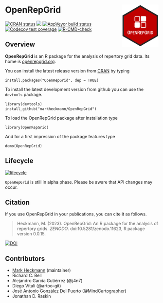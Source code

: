
# OpenRepGrid <a href="https://docu.openrepgrid.org"><img src="man/figures/logo.png" align="right" height="138" /></a>

<!-- badges: start -->
[![CRAN status](https://www.r-pkg.org/badges/version/OpenRepGrid)](https://CRAN.R-project.org/package=OpenRepGrid)
[![](https://img.shields.io/badge/devel-v0.0.15-blue.svg)](https://github.com/markheckmann/OpenRepGrid)
[![AppVeyor build status](https://ci.appveyor.com/api/projects/status/github/markheckmann/OpenRepGrid?branch=master&svg=true)](https://ci.appveyor.com/project/markheckmann/OpenRepGrid)
[![Codecov test coverage](https://codecov.io/gh/markheckmann/OpenRepGrid/branch/master/graph/badge.svg)](https://codecov.io/gh/markheckmann/OpenRepGrid?branch=master)
[![R-CMD-check](https://github.com/markheckmann/OpenRepGrid/actions/workflows/R-CMD-check.yaml/badge.svg)](https://github.com/markheckmann/OpenRepGrid/actions/workflows/R-CMD-check.yaml)
<!-- badges: end -->

## Overview

**OpenRepGrid** is an R package for the analysis of repertory grid data. Its home is  [openrepgrid.org](https://openrepgrid.org/). 
                                                  
You can install the latest release version from [CRAN](https://cran.r-project.org/web/packages/OpenRepGrid/index.html) by typing

    install.packages("OpenRepGrid", dep = TRUE)
    
To install the latest development version from github you can use the `devtools` package.
    
    library(devtools)
    install_github("markheckmann/OpenRepGrid") 

To load the OpenRepGrid package after installation type

    library(OpenRepGrid) 

And for a first impression of the package features type

    demo(OpenRepGrid)


## Lifecycle

[![lifecycle](https://img.shields.io/badge/lifecycle-experimental-orange.svg)](https://www.tidyverse.org/lifecycle/#experimental)

`OpenRepGrid` is still in alpha phase. Please be aware that API changes may occur.


## Citation

If you use OpenRepGrid in your publications, you can cite it as follows. 

> Heckmann, M. (2023). OpenRepGrid: An R package for the analysis of repertory grids. *ZENODO*. doi:10.5281/zenodo.11623, R package version 0.0.15.

[![DOI](https://zenodo.org/badge/doi/10.5281/zenodo.11623.svg)](http://dx.doi.org/10.5281/zenodo.11623)


## Contributors

- [Mark Heckmann](https://markheckmann.de) (maintainer)
- Richard C. Bell
- Alejandro García Gutiérrez (@j4n7)
- Diego Vitali (@artoo-git)
- José Antonio González Del Puerto (@MindCartographer)
- Jonathan D. Raskin
